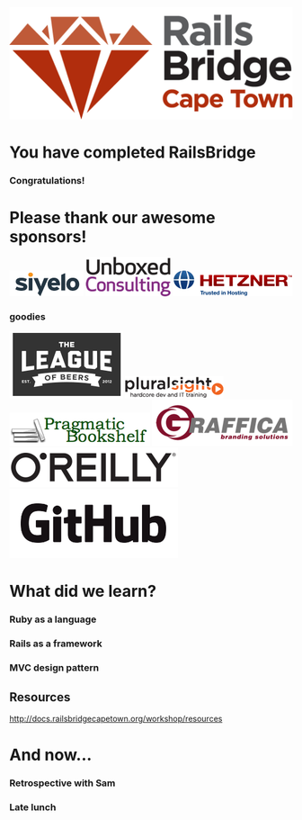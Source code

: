 <!SLIDE centereverything bullets>
![Railsbridge](img/rails-bridge-cape-town-logo-large.png)

<!SLIDE bullets incremental>
# You have completed RailsBridge
### Congratulations!

<!SLIDE bullets>
# Please thank our awesome sponsors!

![Siyelo](img/siyelo-logo.png)
![Unboxed](img/unboxed-logo.png)
![Hetzner](img/hetzner-logo.png)

### goodies

![League of Beers](img/league-of-beers.png)
![pluralsight](img/pluralsight-fullcolor-175x39-v3.png)
![Pragmatic Bookshelf](img/pragprog-logo.png)
![Graffica](img/graffica_logo_small.png)
![O'Reilly](img/OReillyLogo300x70.png)
![GitHub](img/GitHub_Logo.png)

<!SLIDE bullets>
# What did we learn?
### Ruby as a language
### Rails as a framework
### MVC design pattern

## Resources

http://docs.railsbridgecapetown.org/workshop/resources

<!SLIDE bullets>
# And now...
### Retrospective with Sam
### Late lunch